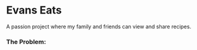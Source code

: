 # Evans Eats

A passion project where my family and friends can view and share recipes. 

### The Problem:
